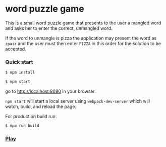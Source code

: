 # word puzzle game
This is a small word puzzle game that presents to the user a mangled word and asks her to enter the correct, unmangled word. 

If the word to unmangle is pizza the application may present the word as `zpaiz` and the user must then enter `PIZZA` in this order for the solution to be accepted.

### Quick start

```bash
$ npm install

$ npm start
```

go to [http://localhost:8080](http://localhost:8080) in your browser.


`npm start` will start a local server using `webpack-dev-server` which will watch, build, and reload the page.

For production build run:
```bash
$ npm run build
```

### [Play](https://alsikora.github.io/word-puzzle-game/)